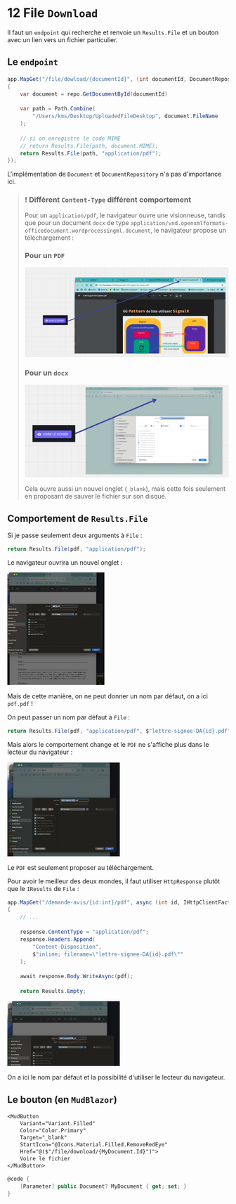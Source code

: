 # 12 File `Download`

Il faut un `endpoint` qui recherche et renvoie un `Results.File` et un bouton avec un lien vers un fichier particulier.



## Le `endpoint`

```cs
app.MapGet("/file/dowload/{documentId}", (int documentId, DocumentRepository repo) =>
{
    var document = repo.GetDocumentById(documentId)
    
    var path = Path.Combine(
        "/Users/kms/Desktop/UploadedFileDesktop", document.FileName
    );
    
    // si on enregistre le code MIME 
    // return Results.File(path, document.MIME);
    return Results.File(path, "application/pdf");
});
```

L'implémentation de `Document` et `DocumentRepository` n'a pas d'importance ici.

> ###  ! Différent `Content-Type` différent comportement
>
> Pour un `application/pdf`, le navigateur ouvre une visionneuse, tandis que pour un document `docx` de type `application/vnd.openxmlformats-officedocument.wordprocessingml.document`, le navigateur propose un téléchargement :
>
> ### Pour un `PDF`
>
> <img src="assets/pour-pdf-ouverture-onglet.png" alt="pour-pdf-ouverture-onglet" />
>
> ### Pour un `docx`
>
> <img src="assets/pour-un-docx-ouverture-telechargement.png" alt="pour-un-docx-ouverture-telechargement" />
>
> Cela ouvre aussi un nouvel onglet (`_blank`), mais cette fois seulement en proposant de sauver le fichier sur son disque.



## Comportement de `Results.File`

Si je passe seulement deux arguments à `File` :

```cs
return Results.File(pdf, "application/pdf");
```

Le navigateur ouvrira un nouvel onglet :

<img src="assets/name-of-generated-pdf-suck.png" alt="name-of-generated-pdf-suck" style="zoom:25%;" />

Mais de cette manière, on ne peut donner un nom par défaut, on a ici `pdf.pdf` !

On peut passer un nom par défaut à `File` :

```cs
return Results.File(pdf, "application/pdf", $"lettre-signee-DA{id}.pdf");
```

Mais alors le comportement change et le `PDF` ne s'affiche plus dans le lecteur du navigateur :

<img src="assets/good-name-but-suck-behavior.png" alt="good-name-but-suck-behavior" style="zoom:25%;" />

Le `PDF` est seulement proposer au téléchargement.

Pour avoir le meilleur des deux mondes, il faut utiliser `HttpResponse` plutôt que le `IResults` de `File` :

```cs
app.MapGet("/demande-avis/{id:int}/pdf", async (int id, IHttpClientFactory factory, QuestPdfService questPdf, HttpResponse response) =>
{
    // ...
    
    response.ContentType = "application/pdf";
    response.Headers.Append(
        "Content-Disposition", 
        $"inline; filename=\"lettre-signee-DA{id}.pdf\""
    );
    
    await response.Body.WriteAsync(pdf);
    
    return Results.Empty;
```

<img src="assets/best-of-the-two-world-pdf-upload.png" alt="best-of-the-two-world-pdf-upload" style="zoom:25%;" />

On a ici le nom par défaut et la possibilité d'utiliser le lecteur du navigateur.



## Le bouton (en `MudBlazor`)

```react
<MudButton 
    Variant="Variant.Filled"
    Color="Color.Primary"
    Target="_blank"
    StartIcon="@Icons.Material.Filled.RemoveRedEye"
    Href="@($"/file/download/{MyDocument.Id}")">
    Voire le fichier
</MudButton>                                           
```

```cs
@code {
	[Parameter] public Document? MyDocument { get; set; }
}   
```


